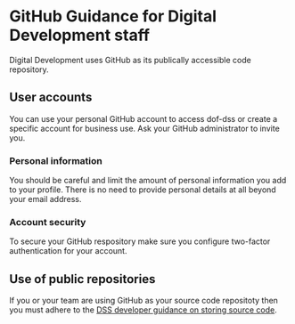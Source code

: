 # GitHub Guidance for Digital Development staff

Digital Development uses GitHub as its publically accessible code repository.

## User accounts
You can use your personal GitHub account to access dof-dss or create a specific account for business use. Ask your GitHub administrator to invite you.

### Personal information

You should be careful and limit the amount of personal information you add to your profile. There is no need to provide personal details at all beyond your email address.

### Account security

To secure your GitHub respository make sure you configure two-factor authentication for your account.

## Use of public repositories

If you or your team are using GitHub as your source code repositoty then you must adhere to the [DSS developer guidance on storing source code][1].

[1]: https://dss-developer-docs.london.cloudapps.digital/documentation/standards/source-code.html#store-source-code

